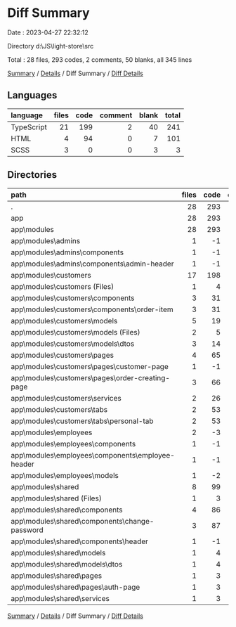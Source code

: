 # Diff Summary

Date : 2023-04-27 22:32:12

Directory d:\\JS\\light-store\\src

Total : 28 files,  293 codes, 2 comments, 50 blanks, all 345 lines

[Summary](results.md) / [Details](details.md) / Diff Summary / [Diff Details](diff-details.md)

## Languages
| language | files | code | comment | blank | total |
| :--- | ---: | ---: | ---: | ---: | ---: |
| TypeScript | 21 | 199 | 2 | 40 | 241 |
| HTML | 4 | 94 | 0 | 7 | 101 |
| SCSS | 3 | 0 | 0 | 3 | 3 |

## Directories
| path | files | code | comment | blank | total |
| :--- | ---: | ---: | ---: | ---: | ---: |
| . | 28 | 293 | 2 | 50 | 345 |
| app | 28 | 293 | 2 | 50 | 345 |
| app\\modules | 28 | 293 | 2 | 50 | 345 |
| app\\modules\\admins | 1 | -1 | 0 | 0 | -1 |
| app\\modules\\admins\\components | 1 | -1 | 0 | 0 | -1 |
| app\\modules\\admins\\components\\admin-header | 1 | -1 | 0 | 0 | -1 |
| app\\modules\\customers | 17 | 198 | 0 | 31 | 229 |
| app\\modules\\customers (Files) | 1 | 4 | 0 | 0 | 4 |
| app\\modules\\customers\\components | 3 | 31 | 0 | 5 | 36 |
| app\\modules\\customers\\components\\order-item | 3 | 31 | 0 | 5 | 36 |
| app\\modules\\customers\\models | 5 | 19 | 0 | 6 | 25 |
| app\\modules\\customers\\models (Files) | 2 | 5 | 0 | 2 | 7 |
| app\\modules\\customers\\models\\dtos | 3 | 14 | 0 | 4 | 18 |
| app\\modules\\customers\\pages | 4 | 65 | 0 | 11 | 76 |
| app\\modules\\customers\\pages\\customer-page | 1 | -1 | 0 | 0 | -1 |
| app\\modules\\customers\\pages\\order-creating-page | 3 | 66 | 0 | 11 | 77 |
| app\\modules\\customers\\services | 2 | 26 | 0 | 4 | 30 |
| app\\modules\\customers\\tabs | 2 | 53 | 0 | 5 | 58 |
| app\\modules\\customers\\tabs\\personal-tab | 2 | 53 | 0 | 5 | 58 |
| app\\modules\\employees | 2 | -3 | 0 | 1 | -2 |
| app\\modules\\employees\\components | 1 | -1 | 0 | 0 | -1 |
| app\\modules\\employees\\components\\employee-header | 1 | -1 | 0 | 0 | -1 |
| app\\modules\\employees\\models | 1 | -2 | 0 | 1 | -1 |
| app\\modules\\shared | 8 | 99 | 2 | 18 | 119 |
| app\\modules\\shared (Files) | 1 | 3 | 0 | 0 | 3 |
| app\\modules\\shared\\components | 4 | 86 | 2 | 15 | 103 |
| app\\modules\\shared\\components\\change-password | 3 | 87 | 2 | 15 | 104 |
| app\\modules\\shared\\components\\header | 1 | -1 | 0 | 0 | -1 |
| app\\modules\\shared\\models | 1 | 4 | 0 | 1 | 5 |
| app\\modules\\shared\\models\\dtos | 1 | 4 | 0 | 1 | 5 |
| app\\modules\\shared\\pages | 1 | 3 | 0 | 1 | 4 |
| app\\modules\\shared\\pages\\auth-page | 1 | 3 | 0 | 1 | 4 |
| app\\modules\\shared\\services | 1 | 3 | 0 | 1 | 4 |

[Summary](results.md) / [Details](details.md) / Diff Summary / [Diff Details](diff-details.md)